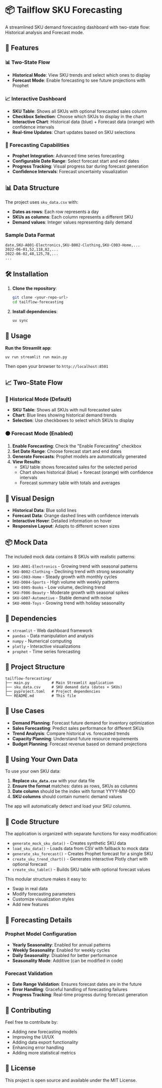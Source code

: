 # 📦 Tailflow SKU Forecasting

A streamlined SKU demand forecasting dashboard with two-state flow: Historical analysis and Forecast mode.

## 🚀 Features

### 📊 Two-State Flow
- **Historical Mode**: View SKU trends and select which ones to display
- **Forecast Mode**: Enable forecasting to see future projections with Prophet

### 📈 Interactive Dashboard
- **SKU Table**: Shows all SKUs with optional forecasted sales column
- **Checkbox Selection**: Choose which SKUs to display in the chart
- **Interactive Chart**: Historical data (blue) + Forecast data (orange) with confidence intervals
- **Real-time Updates**: Chart updates based on SKU selections

### 🔮 Forecasting Capabilities
- **Prophet Integration**: Advanced time series forecasting
- **Configurable Date Range**: Select forecast start and end dates
- **Progress Tracking**: Visual progress bar during forecast generation
- **Confidence Intervals**: Forecast uncertainty visualization

## 📊 Data Structure

The project uses `sku_data.csv` with:
- **Dates as rows**: Each row represents a day
- **SKUs as columns**: Each column represents a different SKU
- **Demand values**: Integer values representing daily demand

### Sample Data Format
```csv
date,SKU-A001-Electronics,SKU-B002-Clothing,SKU-C003-Home,...
2022-06-01,52,118,82,...
2022-06-02,48,125,78,...
...
```

## 🛠️ Installation

1. **Clone the repository**:
   ```bash
   git clone <your-repo-url>
   cd tailflow-forecasting
   ```

2. **Install dependencies**:
   ```bash
   uv sync
   ```

## 🏃 Usage

**Run the Streamlit app**:
```bash
uv run streamlit run main.py
```

Then open your browser to `http://localhost:8501`

## 📈 Two-State Flow

### 🔵 Historical Mode (Default)
- **SKU Table**: Shows all SKUs with null forecasted sales
- **Chart**: Blue lines showing historical demand trends
- **Selection**: Use checkboxes to select which SKUs to display

### 🟠 Forecast Mode (Enabled)
1. **Enable Forecasting**: Check the "Enable Forecasting" checkbox
2. **Set Date Range**: Choose forecast start and end dates
3. **Generate Forecasts**: Prophet models are automatically generated
4. **View Results**: 
   - SKU table shows forecasted sales for the selected period
   - Chart shows historical (blue) + forecast (orange) with confidence intervals
   - Forecast summary table with totals and averages

## 🎨 Visual Design

- **Historical Data**: Blue solid lines
- **Forecast Data**: Orange dashed lines with confidence intervals
- **Interactive Hover**: Detailed information on hover
- **Responsive Layout**: Adapts to different screen sizes

## 📦 Mock Data

The included mock data contains 8 SKUs with realistic patterns:
- `SKU-A001-Electronics` - Growing trend with seasonal patterns
- `SKU-B002-Clothing` - Declining trend with strong seasonality
- `SKU-C003-Home` - Steady growth with monthly cycles
- `SKU-D004-Sports` - High volume with weekly patterns
- `SKU-E005-Books` - Low volume, declining trend
- `SKU-F006-Beauty` - Moderate growth with seasonal spikes
- `SKU-G007-Automotive` - Stable demand with noise
- `SKU-H008-Toys` - Growing trend with holiday seasonality

## 🔧 Dependencies

- `streamlit` - Web dashboard framework
- `pandas` - Data manipulation and analysis
- `numpy` - Numerical computing
- `plotly` - Interactive visualizations
- `prophet` - Time series forecasting

## 📁 Project Structure

```
tailflow-forecasting/
├── main.py          # Main Streamlit application
├── sku_data.csv     # SKU demand data (dates × SKUs)
├── pyproject.toml   # Project dependencies
└── README.md        # This file
```

## 🎯 Use Cases

- **Demand Planning**: Forecast future demand for inventory optimization
- **Sales Forecasting**: Predict sales performance for different SKUs
- **Trend Analysis**: Compare historical vs. forecasted trends
- **Capacity Planning**: Understand future resource requirements
- **Budget Planning**: Forecast revenue based on demand projections

## 📝 Using Your Own Data

To use your own SKU data:

1. **Replace `sku_data.csv`** with your data file
2. **Ensure the format** matches: dates as rows, SKUs as columns
3. **Date column** should be the index with format YYYY-MM-DD
4. **SKU columns** should contain numeric demand values

The app will automatically detect and load your SKU columns.

## 🎨 Code Structure

The application is organized with separate functions for easy modification:

- `generate_mock_sku_data()` - Creates synthetic SKU data
- `load_sku_data()` - Loads data from CSV with fallback to mock data
- `generate_sku_forecast()` - Creates Prophet forecast for a single SKU
- `create_sku_trend_chart()` - Generates interactive Plotly chart with optional forecast
- `create_sku_table()` - Builds SKU table with optional forecast values

This modular structure makes it easy to:
- Swap in real data
- Modify forecasting parameters
- Customize visualization styles
- Add new features

## 🔮 Forecasting Details

### Prophet Model Configuration
- **Yearly Seasonality**: Enabled for annual patterns
- **Weekly Seasonality**: Enabled for weekly cycles
- **Daily Seasonality**: Disabled for better performance
- **Seasonality Mode**: Additive (can be modified in code)

### Forecast Validation
- **Date Range Validation**: Ensures forecast dates are in the future
- **Error Handling**: Graceful handling of forecasting failures
- **Progress Tracking**: Real-time progress during forecast generation

## 🤝 Contributing

Feel free to contribute by:
- Adding new forecasting models
- Improving the UI/UX
- Adding data export functionality
- Enhancing error handling
- Adding more statistical metrics

## 📄 License

This project is open source and available under the MIT License.
